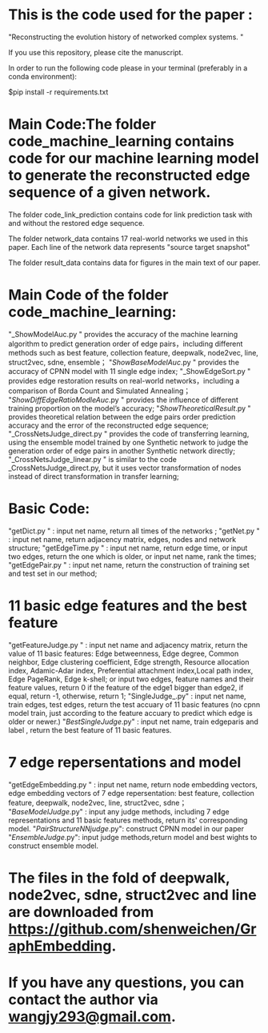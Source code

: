  # This is the code used for the paper :  
"Reconstructing the evolution history of networked complex systems. "

If you use this repository, please cite the manuscript.

In order to run the following code please in your terminal (preferably in a conda environment):

$pip install -r requirements.txt

# Main Code:The folder code_machine_learning contains code for our machine learning model to generate the reconstructed edge sequence of a given network.

The folder code_link_prediction contains code for link prediction task with and without the restored edge sequence.

The folder network_data contains 17 real-world networks we used in this paper. Each line of the network data represents "source target snapshot"

The folder result_data contains data for figures in the main text of our paper.

# Main Code of the folder code_machine_learning:
 "_ShowModelAuc.py " provides the accuracy of the machine learning algorithm to predict generation order of edge pairs，including different methods such as best feature, collection feature, deepwalk, node2vec, line, struct2vec, sdne, ensemble；
 "_ShowBaseModelAuc_.py " provides the accuracy of CPNN model with 11 single edge index;
 "_ShowEdgeSort.py " provides edge restoration results on real-world networks，including a comparison of Borda Count and Simulated Annealing；
 "_ShowDiffEdgeRatioModleAuc_.py " provides the influence of different training proportion on the model’s accuracy;
 "_ShowTheoreticalResult_.py " provides theoretical relation between the edge pairs order prediction accuracy and the error of the reconstructed edge sequence;
 "_CrossNetsJudge_direct.py " provides the code of transferring learning, using the ensemble model trained by one Synthetic network to judge the generation order of edge pairs in another Synthetic network directly; 
 "_CrossNetsJudge_linear.py " is similar to the code _CrossNetsJudge_direct.py, but it uses vector transformation of nodes instead of direct transformation in transfer learning;


# Basic Code:
 "getDict.py " : input net name, return all times of the networks ;
 "getNet.py " : input net name, return adjacency matrix, edges, nodes and network structure;
 "getEdgeTime.py " : input net name, return edge time, or input two edges, return the one which is older, or input net name, rank the times;
 "getEdgePair.py " : input net name, return the construction of training set and test set in our method;



# 11 basic edge features and the best feature
 "getFeatureJudge.py " : input net name and adjacency matrix, return the value of 11 basic features:
	Edge betweenness, Edge degree, Common neighbor, Edge clustering coefficient, 
	Edge strength, Resource allocation index, Adamic-Adar index,
 	Preferential attachment index,Local path index, Edge PageRank, Edge k-shell;
   	or input two edges, feature names and their feature values, return 0 if the feature of the edge1 bigger than edge2, if equal, return -1, otherwise, return 1;
 "SingleJudge_.py" :  input net name, train edges, test edges, return the test accuary of 11 basic features 
	(no cpnn model train, just according to the feature accuary to predict which edge is older or newer.)
"_BestSingleJudge_.py" : input net name, train edgeparis and label , return the best feature of 11 basic features.



# 7 edge repersentations and model
 "getEdgeEmbedding.py " : input net name, return node embedding vectors, edge embedding vectors of 7 edge repersentation:
	best feature, collection feature, deepwalk, node2vec, line, struct2vec, sdne；
"_BaseModelJudge_.py" : input any judge methods, including 7 edge representations and 11 basic features methods, return its' corresponding model.
 "_PairStructureNNjudge_.py": construct CPNN model in our paper 
 "_EnsembleJudge_.py": input judge methods,return model and best wights to construct ensemble model.


# The files in the fold of deepwalk, node2vec, sdne, struct2vec and line are downloaded from https://github.com/shenweichen/GraphEmbedding.

# If you have any questions, you can contact the author via <wangjy293@gmail.com>.
